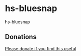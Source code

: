 # hs-bluesnap
hs-bluesnap

## Donations

[Please donate if you find this useful](https://www.paypal.com/cgi-bin/webscr?cmd=_s-xclick&hosted_button_id=EZUSHNKG557NW)

